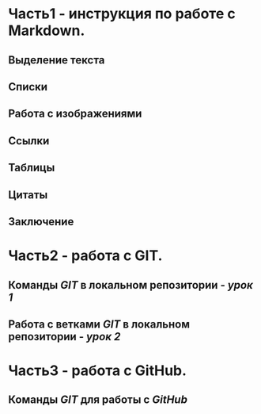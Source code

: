 # Часть1 - инструкция по работе с Markdown.

## Выделение текста


## Списки


## Работа с изображениями


## Ссылки


## Таблицы


## Цитаты


## Заключение


# Часть2 - работа с GIT.

## Команды __*GIT*__ в локальном репозитории - *урок 1*


## Работа с ветками __*GIT*__ в локальном репозитории - *урок 2*


# Часть3 - работа с GitHub.

## Команды __*GIT*__ для работы с __*GitHub*__


